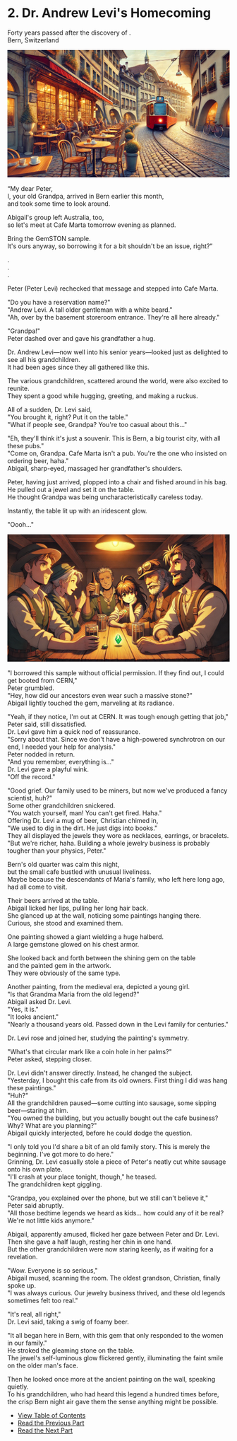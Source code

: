 # 2. Dr. Andrew Levi's Homecoming 

Forty years passed after the discovery of .    
Bern, Switzerland  

![alt text](/GemSTON_Fantasy_1/images/ch-0-01-Bern_cafe.webp)  

“My dear Peter,  
I, your old Grandpa, arrived in Bern earlier this month,   
and took some time to look around.   

Abigail's group left Australia, too,    
so let's meet at Cafe Marta tomorrow evening as planned.    

Bring the GemSTON sample.    
It's ours anyway, so borrowing it for a bit shouldn't be an issue, right?”    

.    
.    
.    

Peter (Peter Levi) rechecked that message and stepped into Cafe Marta.    

"Do you have a reservation name?"    
<span>"Andrew Levi. A tall older gentleman with a white beard."</span>  
"Ah, over by the basement storeroom entrance. They're all here already."    

"Grandpa!"    
Peter dashed over and gave his grandfather a hug.    

Dr. Andrew Levi—now well into his senior years—looked just as delighted to see all his grandchildren.    
It had been ages since they all gathered like this.    

The various grandchildren, scattered around the world, were also excited to reunite.    
They spent a good while hugging, greeting, and making a ruckus.    

All of a sudden, Dr. Levi said,    
"You brought it, right? Put it on the table."    
"What if people see, Grandpa? You're too casual about this…"    

"Eh, they'll think it's just a souvenir. This is Bern, a big tourist city, with all these pubs."    
"Come on, Grandpa. Cafe Marta isn't a pub. You're the one who insisted on ordering beer, haha."    
Abigail, sharp-eyed, massaged her grandfather's shoulders.    

Peter, having just arrived, plopped into a chair and fished around in his bag. He pulled out a jewel and set it on the table.    
He thought Grandpa was being uncharacteristically careless today.    

Instantly, the table lit up with an iridescent glow.    

"Oooh…"    

![alt text](/GemSTON_Fantasy_1/images/image.png)
  

"I borrowed this sample without official permission. If they find out, I could get booted from CERN,"    
Peter grumbled.    
"Hey, how did our ancestors even wear such a massive stone?"    
Abigail lightly touched the gem, marveling at its radiance.    

"Yeah, if they notice, I'm out at CERN. It was tough enough getting that job,"    
Peter said, still dissatisfied.    
Dr. Levi gave him a quick nod of reassurance.    
"Sorry about that. Since we don't have a high-powered synchrotron on our end, I needed your help for analysis."    
Peter nodded in return.    
"And you remember, everything is…"    
Dr. Levi gave a playful wink.    
"Off the record."    

"Good grief. Our family used to be miners, but now we've produced a fancy scientist, huh?"    
Some other grandchildren snickered.    
"You watch yourself, man! You can't get fired. Haha."    
Offering Dr. Levi a mug of beer, Christian chimed in,    
"We used to dig in the dirt. He just digs into books."    
They all displayed the jewels they wore as necklaces, earrings, or bracelets.    
"But we're richer, haha. Building a whole jewelry business is probably tougher than your physics, Peter."    

Bern's old quarter was calm this night,    
but the small cafe bustled with unusual liveliness.    
Maybe because the descendants of Maria's family, who left here long ago, had all come to visit.    

Their beers arrived at the table.    
Abigail licked her lips, pulling her long hair back.    
She glanced up at the wall, noticing some paintings hanging there.    
Curious, she stood and examined them.    

One painting showed a giant wielding a huge halberd.    
A large gemstone glowed on his chest armor.    

She looked back and forth between the shining gem on the table    
and the painted gem in the artwork.    
They were obviously of the same type.    

Another painting, from the medieval era, depicted a young girl.    
"Is that Grandma Maria from the old legend?"    
Abigail asked Dr. Levi.    
"Yes, it is."    
"It looks ancient."    
"Nearly a thousand years old. Passed down in the Levi family for centuries."    

Dr. Levi rose and joined her, studying the painting's symmetry.    

"What's that circular mark like a coin hole in her palms?"    
Peter asked, stepping closer.    

Dr. Levi didn't answer directly. Instead, he changed the subject.    
"Yesterday, I bought this cafe from its old owners. First thing I did was hang these paintings."    
"Huh?"    
All the grandchildren paused—some cutting into sausage, some sipping beer—staring at him.    
"You owned the building, but you actually bought out the cafe business? Why? What are you planning?"    
Abigail quickly interjected, before he could dodge the question.    

"I only told you I'd share a bit of an old family story. This is merely the beginning. I've got more to do here."    
Grinning, Dr. Levi casually stole a piece of Peter's neatly cut white sausage onto his own plate.    
"I'll crash at your place tonight, though," he teased.    
The grandchildren kept giggling.    

"Grandpa, you explained over the phone, but we still can't believe it,"    
Peter said abruptly.    
"All those bedtime legends we heard as kids… how could any of it be real? We're not little kids anymore."    

Abigail, apparently amused, flicked her gaze between Peter and Dr. Levi.    
Then she gave a half laugh, resting her chin in one hand.    
But the other grandchildren were now staring keenly, as if waiting for a revelation.    

"Wow. Everyone is so serious,"    
Abigail mused, scanning the room. The oldest grandson, Christian, finally spoke up.    
"I was always curious. Our jewelry business thrived, and these old legends sometimes felt too real."    

"It's real, all right,"    
Dr. Levi said, taking a swig of foamy beer.    

"It all began here in Bern, with this gem that only responded to the women in our family."    
He stroked the gleaming stone on the table.    
The jewel's self-luminous glow flickered gently, illuminating the faint smile on the older man's face.    

Then he looked once more at the ancient painting on the wall, speaking quietly.    
To his grandchildren, who had heard this legend a hundred times before,    
the crisp Bern night air gave them the sense anything might be possible.    

  

* [View Table of Contents](content_en.md)    
* [Read the Previous Part](/01_gemston/EN/EN_1.md)    
* [Read the Next Part](/01_gemston/EN/EN_3.md)
